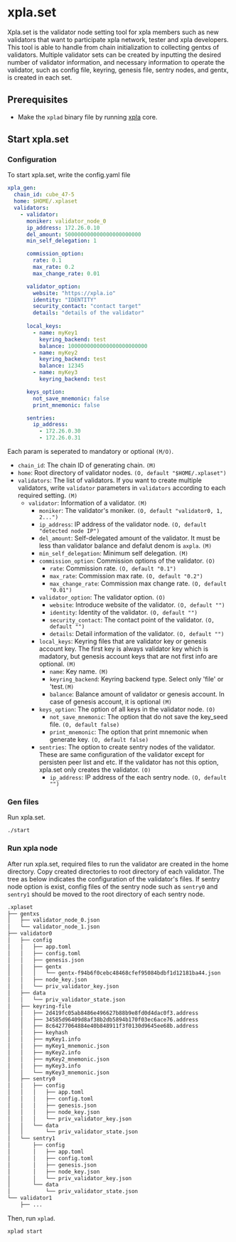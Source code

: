 # xpla.set
Xpla.set is the validator node setting tool for xpla members such as new validators that want to participate xpla network, tester and xpla developers. This tool is able to handle from chain initialization to collecting gentxs of validators. Multiple validator sets can be created by inputting the desired number of validator information, and necessary information to operate the validator, such as config file, keyring, genesis file, sentry nodes, and gentx, is created in each set.

## Prerequisites
- Make the `xplad` binary file by running [xpla](https://github.com/xpladev/xpla) core.

## Start xpla.set
### Configuration
To start xpla.set, write the config.yaml file

```yaml
xpla_gen:
  chain_id: cube_47-5
  home: $HOME/.xplaset
  validators:
    - validator:
      moniker: validator_node_0
      ip_address: 172.26.0.10 
      del_amount: 500000000000000000000000 
      min_self_delegation: 1 

      commission_option: 
        rate: 0.1
        max_rate: 0.2
        max_change_rate: 0.01

      validator_option: 
        website: "https://xpla.io"
        identity: "IDENTITY"
        security_contact: "contact target"
        details: "details of the validator"
      
      local_keys: 
        - name: myKey1 
          keyring_backend: test 
          balance: 1000000000000000000000000 
        - name: myKey2 
          keyring_backend: test 
          balance: 12345 
        - name: myKey3 
          keyring_backend: test 

      keys_option: 
        not_save_mnemonic: false 
        print_mnemonic: false

      sentries: 
        ip_address: 
          - 172.26.0.30
          - 172.26.0.31
```
Each param is seperated to mandatory or optional `(M/O)`. 

- `chain_id`: The chain ID of generating chain. `(M)`
- `home`: Root directory of validator nodes. `(O, default "$HOME/.xplaset")`
- `validators`: The list of validators. If you want to create multiple validators, write `validator` parameters in `validators` according to each required setting. `(M)`
  - `validator`: Information of a validator. `(M)`
    - `moniker`: The validator's moniker. `(O, default "validator0, 1, 2...")`
    - `ip_address`: IP address of the validator node. `(O, default "detected node IP")`
    - `del_amount`: Self-delegated amount of the validator. It must be less than validator balance and defalut denom is `axpla`. `(M)`
    - `min_self_delegation`: Minimum self delegation. `(M)`
    - `commission_option`: Commission options of the validator. `(O)`
      - `rate`: Commission rate. `(O, default "0.1")`
      - `max_rate`: Commission max rate. `(O, default "0.2")`
      - `max_change_rate`: Commission max change rate. `(O, default "0.01")`
    - `validator_option`: The validator option. `(O)`
      - `website`: Introduce website of the validator. `(O, default "")`
      - `identity`: Identity of the validator. `(O, default "")`
      - `security_contact`: The contact point of the validator. `(O, default "")`
      - `details`: Detail information of the validator. `(O, default "")`
    - `local_keys`: Keyring files that are validator key or genesis account key. The first key is always validator key which is madatory, but genesis account keys that are not first info are optional. `(M)`
      - `name`: Key name. `(M)`
      - `keyring_backend`: Keyring backend type. Select only 'file' or 'test.`(M)`
      - `balance`: Balance amount of validator or genesis account. In case of genesis account, it is optional `(M)`
    - `keys_option`: The option of all keys in the validator node. `(O)`
      - `not_save_mnemonic`: The option that do not save the key_seed file. `(O, default false)`
      - `print_mnemonic`: The option that print mnemonic when generate key. `(O, default false)`
    - `sentries`: The option to create sentry nodes of the validator. These are same configuration of the validator except for persisten peer list and etc. If the validator has not this option, xpla.set only creates the validator. `(O)`
      - `ip_address`: IP address of the each sentry node. `(O, default "")`

### Gen files
Run xpla.set.

```shell
./start
```

### Run xpla node
After run xpla.set, required files to run the validator are created in the home directory. Copy created directories to root directory of each validator. The tree as below indicates the configuration of the validator's files. If sentry node option is exist, config files of the sentry node such as `sentry0` and `sentry1` should be moved to the root directory of each sentry node.

```bash
.xplaset
├── gentxs
│   ├── validator_node_0.json
│   └── validator_node_1.json
├── validator0
│   ├── config
│   │   ├── app.toml
│   │   ├── config.toml
│   │   ├── genesis.json
│   │   ├── gentx
│   │   │   └── gentx-f94b6f0cebc48468cfef95084bdbf1d12181ba44.json
│   │   ├── node_key.json
│   │   └── priv_validator_key.json
│   ├── data
│   │   └── priv_validator_state.json
│   ├── keyring-file
│   │   ├── 2d419fc05ab8486e496627b88b9e8fd0d4dac0f3.address
│   │   ├── 34585d96409d8af38b2db5894b170f03ec6ace76.address
│   │   ├── 8c64277064884e40b848911f3f0130d9645ee68b.address
│   │   ├── keyhash
│   │   ├── myKey1.info
│   │   ├── myKey1_mnemonic.json
│   │   ├── myKey2.info
│   │   ├── myKey2_mnemonic.json
│   │   ├── myKey3.info
│   │   └── myKey3_mnemonic.json
│   ├── sentry0
│   │   ├── config
│   │   │   ├── app.toml
│   │   │   ├── config.toml
│   │   │   ├── genesis.json
│   │   │   ├── node_key.json
│   │   │   └── priv_validator_key.json
│   │   └── data
│   │       └── priv_validator_state.json
│   └── sentry1
│       ├── config
│       │   ├── app.toml
│       │   ├── config.toml
│       │   ├── genesis.json
│       │   ├── node_key.json
│       │   └── priv_validator_key.json
│       └── data
│           └── priv_validator_state.json
└── validator1
    ├── ...
```
Then, run `xplad`.
```shell
xplad start
```


